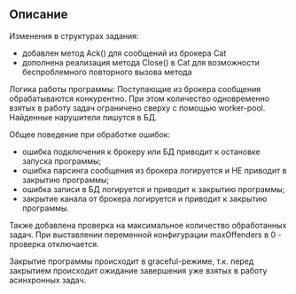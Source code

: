 ## Описание

Изменения в структурах задания:
- добавлен метод Ack() для сообщений из брокера Сat
- дополнена реализация метода Close() в Сat для возможности беспроблемного повторного вызова метода

Логика работы программы:
Поступающие из брокера сообщения обрабатываются конкурентно.
При этом количество одновременно взятых в работу задач ограничено сверху с помощью worker-pool.
Найденные нарушители пишутся в БД.

Общее поведение при обработке ошибок:
- ошибка подключения к брокеру или БД приводит к остановке запуска программы;
- ошибка парсинга сообщения из брокера логируется и НЕ приводит в закрытию программы;
- ошибка записи в БД логируется и приводит к закрытию программы;
- закрытие канала от брокера логируется и приводит к закрытию программы.

Также добавлена проверка на максимальное количество обработанных задач.
При выставлении переменной конфигурации maxOffenders в 0 - проверка отключается.


Закрытие программы происходит в graceful-режиме, т.к. перед закрытием происходит ожидание завершения уже взятых в работу асинхронных задач.
